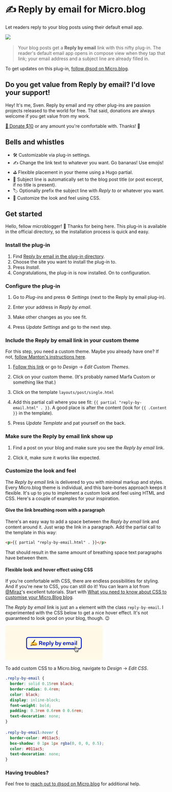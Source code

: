# ✍️ Reply by email for Micro.blog

Let readers reply to your blog posts using their default email app.

![](https://raw.githubusercontent.com/svendahlstrand/plugin-reply-by-email/main/docs/screenshots.png)

> Your blog posts get a **Reply by email** link with this nifty plug-in. The reader's default email app opens in compose view when they tap that link; your email address and a subject line are already filled in.

To get updates on this plug-in, [follow @sod on Micro.blog](https://micro.blog/sod).

## Do you get value from Reply by email? I'd love your support!

Hey! It's me, Sven. Reply by email and my other plug-ins are passion projects released to the world for free. That said, donations are always welcome if you get value from my work.

[💸 Donate $10](https://dahlstrand.net/donate/) or any amount you're comfortable with. Thanks! 🙏

## Bells and whistles

* 🛠 Customizable via plug-in settings.
* ✍️ Change the link text to whatever you want. Go bananas! Use emojis!
* ⛳️ Flexible placement in your theme using a Hugo partial.
* 💌 Subject line is automatically set to the blog post title (or post excerpt, if no title is present).
* 🏷 Optionally prefix the subject line with *Reply to* or whatever you want.
* 🎁 Customize the look and feel using CSS.

## Get started

Hello, fellow microblogger! 👋 Thanks for being here. This plug-in is available in the official directory, so the installation process is quick and easy.

### Install the plug-in

1. Find [Reply by email in the plug-in directory](https://micro.blog/account/plugins/view/23).
2. Choose the site you want to install the plug-in to.
3. Press *Install*.
4. Congratulations, the plug-in is now installed. On to configuration.

### Configure the plug-in

1. Go to *Plug-ins* and press ⚙️ *Settings* (next to the Reply by email plug-in).

2. Enter your address in *Reply by email*.

3. Make other changes as you see fit.

4. Press *Update Settings* and go to the next step.

### Include the Reply by email link in your custom theme

For this step, you need a custom theme. Maybe you already have one? If not, [follow Manton's instructions here](https://help.micro.blog/t/custom-themes/59).

1. [Follow this link](https://micro.blog/account/themes) or go to *Design* → *Edit Custom Themes*.

2. Click on your custom theme. (It's probably named Marfa Custom or something like that.)

3. Click on the template `layouts/post/single.html`

4. Add this partial call where you see fit: `{{ partial "reply-by-email.html" . }}`. A good place is after the content (look for `{{ .Content }}` in the template).

5. Press *Update Template* and pat yourself on the back.

### Make sure the Reply by email link show up

1. Find a post on your blog and make sure you see the *Reply by email* link.

2. Click it, make sure it works like expected.

### Customize the look and feel

The *Reply by email* link is delivered to you with minimal markup and styles. Every Micro.blog theme is individual, and this bare-bones approach keeps it flexible. It's up to you to implement a custom look and feel using HTML and CSS. Here's a couple of examples for your inspiration.

#### Give the link breathing room with a paragraph

There's an easy way to add a space between the *Reply by email* link and content around it. Just wrap the link in a paragraph. Add the partial call to the template in this way:

```html
<p>{{ partial "reply-by-email.html" . }}</p>
```

That should result in the same amount of breathing space text paragraphs have between them.

#### Flexible look and hover effect using CSS

If you're comfortable with CSS, there are endless possibilities for styling. And if you're new to CSS, you can still do it! You can learn a lot from [@Miraz](http://micro.blog/miraz)'s excellent tutorials. Start with [What you need to know about CSS to customise your Micro.Blog blog](https://custom.micro.blog/2019/06/04/what-you-need.html).

The *Reply by email* link is just an `a` element with the class `reply-by-email`. I experimented with the CSS below to get a nice hover effect. It's not guaranteed to look good on your blog, though. 😉

<img src="https://raw.githubusercontent.com/svendahlstrand/plugin-reply-by-email/main/docs/styling-example.png" alt="" width="304" height="108" />

To add custom CSS to a Micro.blog, navigate to *Design* → *Edit CSS*.

```css
.reply-by-email {
  border: solid 0.15rem black;
  border-radius: 0.4rem;
  color: black;
  display: inline-block;
  font-weight: bold;
  padding: 0.3rem 0.6rem 0 0.6rem;
  text-decoration: none;
}

.reply-by-email:hover {
  border-color: #011ac5;
  box-shadow: 0 1px 1px rgba(0, 0, 0, 0.5);
  color: #011ac5;
  text-decoration: none;
}
```

### Having troubles?

Feel free to [reach out to @sod on Micro.blog](https://micro.blog/sod) for additional help.
